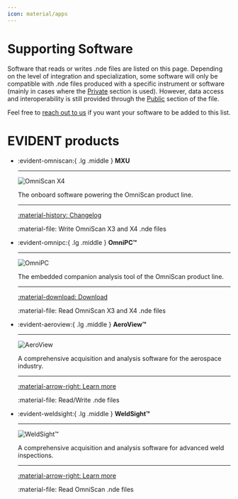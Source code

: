 ```yaml
---
icon: material/apps
---
```


# Supporting Software

Software that reads or writes .nde files are listed on this page. Depending on the level of integration and specialization, some software will only be compatible with .nde files produced with a specific instrument or software (mainly in cases where the [Private](../hdf5-structure/private-group.md) section is used). However, data access and interoperability is still provided through the [Public](../hdf5-structure/public-group.md) section of the file. 

Feel free to [reach out to us](mailto:nde_support@evidentscientific.com) if you want your software to be added to this list. 

# EVIDENT products

<div class="grid cards" markdown>

-   :evident-omniscan:{ .lg .middle } __MXU__

    ---

    ![OmniScan X4](../assets/images/supporting-software/OmniScan_X4.png)

    The onboard software powering the OmniScan product line.

    ---

    [:material-history: Changelog](evident/omniscan-mxu.md)

    :material-file: Write OmniScan X3 and X4 .nde files

-   :evident-omnipc:{ .lg .middle } __OmniPC&trade;__

    ---

    ![OmniPC](../assets/images/supporting-software/omnipc.png)

    The embedded companion analysis tool of the OmniScan product line.
    
    ---

    [:material-download: Download](https://evidentscientific.com/en/downloads?product=OmniPC+6)

    :material-file: Read OmniScan X3 and X4 .nde files

-   :evident-aeroview:{ .lg .middle } __AeroView&trade;__

    ---

    ![AeroView](../assets/images/supporting-software/aeroview.png)

    A comprehensive acquisition and analysis software for the aerospace industry.
    
    ---

    [:material-arrow-right: Learn more](https://ims.evidentscientific.com/en/products/software/aeroview)

    :material-file: Read/Write .nde files

-   :evident-weldsight:{ .lg .middle } __WeldSight&trade;__

    ---
    ![WeldSight&trade;](../assets/images/supporting-software/weldsight.png)

    A comprehensive acquisition and analysis software for advanced weld inspections.
    
    ---

    [:material-arrow-right: Learn more](https://ims.evidentscientific.com/en/products/software/aeroview)

    :material-file: Read OmniScan .nde files


</div>